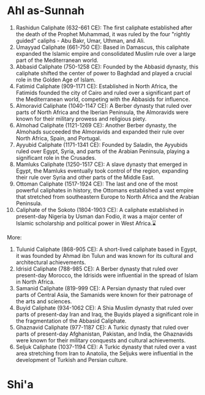 # Ahl as-Sunnah
1. Rashidun Caliphate (632-661 CE): The first caliphate established after the death of the Prophet Muhammad, it was ruled by the four "rightly guided" caliphs - Abu Bakr, Umar, Uthman, and Ali.
2. Umayyad Caliphate (661-750 CE): Based in Damascus, this caliphate expanded the Islamic empire and consolidated Muslim rule over a large part of the Mediterranean world.
3. Abbasid Caliphate (750-1258 CE): Founded by the Abbasid dynasty, this caliphate shifted the center of power to Baghdad and played a crucial role in the Golden Age of Islam.
4. Fatimid Caliphate (909-1171 CE): Established in North Africa, the Fatimids founded the city of Cairo and ruled over a significant part of the Mediterranean world, competing with the Abbasids for influence.
5. Almoravid Caliphate (1040-1147 CE): A Berber dynasty that ruled over parts of North Africa and the Iberian Peninsula, the Almoravids were known for their military prowess and religious piety.
6. Almohad Caliphate (1121-1269 CE): Another Berber dynasty, the Almohads succeeded the Almoravids and expanded their rule over North Africa, Spain, and Portugal.
7. Ayyubid Caliphate (1171-1341 CE): Founded by Saladin, the Ayyubids ruled over Egypt, Syria, and parts of the Arabian Peninsula, playing a significant role in the Crusades.
8. Mamluks Caliphate (1250-1517 CE): A slave dynasty that emerged in Egypt, the Mamluks eventually took control of the region, expanding their rule over Syria and other parts of the Middle East.
9. Ottoman Caliphate (1517-1924 CE): The last and one of the most powerful caliphates in history, the Ottomans established a vast empire that stretched from southeastern Europe to North Africa and the Arabian Peninsula.
10. Caliphate of the Sokoto (1804-1903 CE): A caliphate established in present-day Nigeria by Usman dan Fodio, it was a major center of Islamic scholarship and political power in West Africa.⌛

More:
1. Tulunid Caliphate (868-905 CE): A short-lived caliphate based in Egypt, it was founded by Ahmad ibn Tulun and was known for its cultural and architectural achievements.
2. Idrisid Caliphate (788-985 CE): A Berber dynasty that ruled over present-day Morocco, the Idrisids were influential in the spread of Islam in North Africa.
3. Samanid Caliphate (819-999 CE): A Persian dynasty that ruled over parts of Central Asia, the Samanids were known for their patronage of the arts and sciences.
4. Buyid Caliphate (934-1062 CE): A Shia Muslim dynasty that ruled over parts of present-day Iran and Iraq, the Buyids played a significant role in the fragmentation of the Abbasid Caliphate.
5. Ghaznavid Caliphate (977-1187 CE): A Turkic dynasty that ruled over parts of present-day Afghanistan, Pakistan, and India, the Ghaznavids were known for their military conquests and cultural achievements.
6. Seljuk Caliphate (1037-1194 CE): A Turkic dynasty that ruled over a vast area stretching from Iran to Anatolia, the Seljuks were influential in the development of Turkish and Persian culture.

# Shi'a
